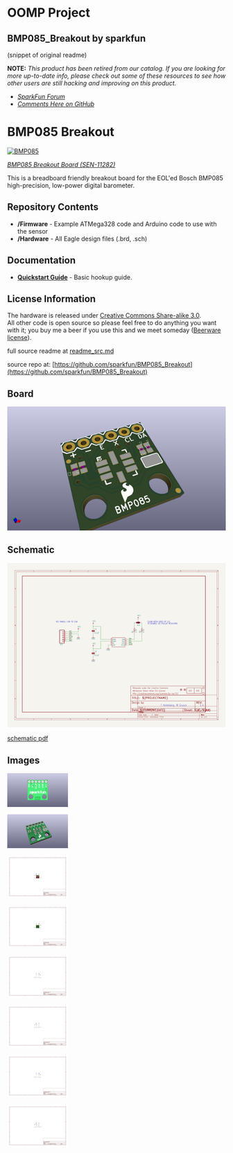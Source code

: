 # OOMP Project  
## BMP085_Breakout  by sparkfun  
  
(snippet of original readme)  
  
**NOTE:** *This product has been retired from our catalog. If you are looking for more up-to-date info, please check out some of these resources to see how other users are still hacking and improving on this product.*  
* *[SparkFun Forum](https://forum.sparkfun.com/)*  
* *[Comments Here on GitHub](https://github.com/sparkfun/BMP085_Breakout/issues)*  
  
BMP085 Breakout  
===============  
  
[![BMP085](https://dlnmh9ip6v2uc.cloudfront.net/images/products/1/1/2/8/2/11282-01a_i_ma.jpg)](https://www.sparkfun.com/products/11282)  
  
*[BMP085 Breakout Board (SEN-11282)](https://www.sparkfun.com/products/11282)*  
  
This is a breadboard friendly breakout board for the EOL'ed Bosch BMP085 high-precision, low-power digital barometer.   
  
Repository Contents  
-------------------  
* **/Firmware** - Example ATMega328 code and Arduino code to use with the sensor  
* **/Hardware** - All Eagle design files (.brd, .sch)  
  
Documentation  
--------------  
* **[Quickstart Guide](http://www.sparkfun.com/tutorials/253)** - Basic hookup guide.  
  
  
License Information  
-------------------  
The hardware is released under [Creative Commons Share-alike 3.0](http://creativecommons.org/licenses/by-sa/3.0/).    
All other code is open source so please feel free to do anything you want with it; you buy me a beer if you use this and we meet someday ([Beerware license](http://en.wikipedia.org/wiki/Beerware)).  
  
  full source readme at [readme_src.md](readme_src.md)  
  
source repo at: [https://github.com/sparkfun/BMP085_Breakout](https://github.com/sparkfun/BMP085_Breakout)  
## Board  
  
[![working_3d.png](working_3d_600.png)](working_3d.png)  
## Schematic  
  
[![working_schematic.png](working_schematic_600.png)](working_schematic.png)  
  
[schematic pdf](working_schematic.pdf)  
## Images  
  
[![working_3D_bottom.png](working_3D_bottom_140.png)](working_3D_bottom.png)  
  
[![working_3D_top.png](working_3D_top_140.png)](working_3D_top.png)  
  
[![working_assembly_page_01.png](working_assembly_page_01_140.png)](working_assembly_page_01.png)  
  
[![working_assembly_page_02.png](working_assembly_page_02_140.png)](working_assembly_page_02.png)  
  
[![working_assembly_page_03.png](working_assembly_page_03_140.png)](working_assembly_page_03.png)  
  
[![working_assembly_page_04.png](working_assembly_page_04_140.png)](working_assembly_page_04.png)  
  
[![working_assembly_page_05.png](working_assembly_page_05_140.png)](working_assembly_page_05.png)  
  
[![working_assembly_page_06.png](working_assembly_page_06_140.png)](working_assembly_page_06.png)  
